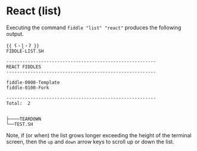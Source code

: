 React (list)
======

Executing the command `fiddle "list" "react"` produces the following output.

    {{ ʕ・ɭ・ʔ }}
    FIDDLE-LIST.SH
    
    --------------------------------------------------------
    REACT FIDDLES
    --------------------------------------------------------
    
    fiddle-0000-Template
    fiddle-0100-Fork
    
    --------------------------------------------------------
    Total:  2
    
    
    ├────TEARDOWN
    └──TEST.SH    
    
    
Note, if (or when) the list grows longer exceeding the height of the terminal screen, then the `up` and `down` arrow 
keys to scroll up or down the list. 
